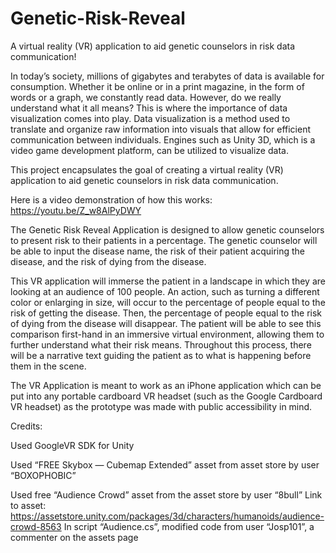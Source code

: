 # Genetic-Risk-Reveal
A virtual reality (VR) application to aid genetic counselors in risk data communication!

In today’s society, millions of gigabytes and terabytes of data is available for consumption. Whether it be online or in a print magazine, in the form of words or a graph, we constantly read data. However, do we really understand what it all means? This is where the importance of data visualization comes into play. Data visualization is a method used to translate and organize raw information into visuals that allow for efficient communication between individuals. Engines such as Unity 3D, which is a video game development platform, can be utilized to visualize data. 

This project encapsulates the goal of creating a virtual reality (VR) application to aid genetic counselors in risk data communication. 

Here is a video demonstration of how this works: https://youtu.be/Z_w8AlPyDWY 

The Genetic Risk Reveal Application is designed to allow genetic counselors to present risk to their patients in a percentage. The genetic counselor will be able to input the disease name, the risk of their patient acquiring the disease, and the risk of dying from the disease.

This VR application will immerse the patient in a landscape in which they are looking at an audience of 100 people. An action, such as turning a different color or enlarging in size, will occur to the percentage of people equal to the risk of getting the disease. Then, the percentage of people equal to the risk of dying from the disease will disappear. The patient will be able to see this comparison first-hand in an immersive virtual environment, allowing them to further understand what their risk means. Throughout this process, there will be a narrative text guiding the patient as to what is happening before them in the scene.

The VR Application is meant to work as an iPhone application which can be put into any portable cardboard VR headset (such as the Google Cardboard VR headset) as the prototype was made with public accessibility in mind. 

Credits: 

Used GoogleVR SDK for Unity

Used “FREE Skybox — Cubemap Extended” asset from asset store by user “BOXOPHOBIC” 

Used free “Audience Crowd” asset from the asset store by user “8bull” 
Link to asset: https://assetstore.unity.com/packages/3d/characters/humanoids/audience-crowd-8563
In script “Audience.cs”, modified code from user “Josp101”, a commenter on the assets page


